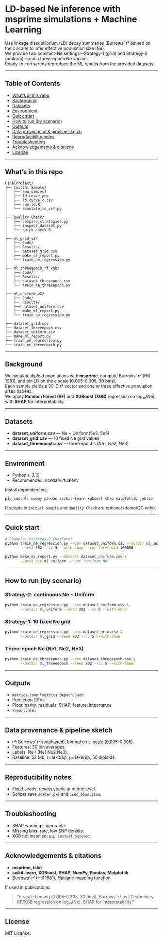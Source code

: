 # LD-based Ne inference with msprime simulations + Machine Learning

Use linkage disequilibrium (LD) decay summaries (Burrows’ r² binned on the c scale) to infer effective population size (Ne).  
We provide two constant-Ne settings—Strategy-1 (grid) and Strategy-2 (uniform)—and a three-epoch Ne variant.  
Ready-to-run scripts reproduce the ML results from the provided datasets.

---

## Table of Contents
- [What’s in this repo](#whats-in-this-repo)
- [Background](#background)
- [Datasets](#datasets)
- [Environment](#environment)
- [Quick start](#quick-start)
- [How to run (by scenario)](#how-to-run-by-scenario)
- [Outputs](#outputs)
- [Data provenance & pipeline sketch](#data-provenance--pipeline-sketch)
- [Reproducibility notes](#reproducibility-notes)
- [Troubleshooting](#troubleshooting)
- [Acknowledgements & citations](#acknowledgements--citations)
- [License](#license)

---

## What’s in this repo

```
FinalProject/
├── Initial Sample/
│   ├── ana_sim.vcf
│   ├── ld_curve.png
│   ├── ld_curve_c.csv
│   ├── run_ld.R
│   └── simulate_to_vcf.py
│
├── Quality Check/
│   ├── compare_strategies.py
│   ├── inspect_dataset.py
│   └── quick_check.R
│
├── ml_grid_v2/
│   ├── Code/
│   ├── Results/
│   ├── dataset_grid.csv
│   ├── make_ml_report.py
│   └── train_ne_regression.py
│
├── ml_threeepoch_rf_xgb/
│   ├── Code/
│   ├── Results/
│   ├── dataset_threeepoch.csv
│   └── train_ne_threeepoch.py
│
├── ml_uniform_v2/
│   ├── Code/
│   ├── Results/
│   ├── dataset_uniform.csv
│   ├── make_ml_report.py
│   └── train_ne_regression.py
│
├── dataset_grid.csv
├── dataset_threeepoch.csv
├── dataset_uniform.csv
├── make_ml_report.py
├── train_ne_regression.py
└── train_ne_threeepoch.py
```

---

## Background

We simulate diploid populations with **msprime**, compute Burrows’ *r²* (Hill 1981), and bin LD on the *c* scale (0.005–0.305, 30 bins).  
Each sample yields a 30-D r² vector and one or three effective population sizes (labels).  
We apply **Random Forest (RF)** and **XGBoost (XGB)** regression on log₁₀(Ne), with **SHAP** for interpretability.

---

## Datasets

- **dataset_uniform.csv** — Ne ~ Uniform(5e2, 5e5)  
- **dataset_grid.csv** — 10 fixed Ne grid values  
- **dataset_threeepoch.csv** — three epochs (Ne1, Ne2, Ne3)  

---

## Environment

- Python ≥ 3.10  
- Recommended: conda/virtualenv  

Install dependencies:
```bash
pip install numpy pandas scikit-learn xgboost shap matplotlib joblib
```

R scripts in `Initial Sample` and `Quality Check` are optional (demo/QC only).

---

## Quick start

```bash
# Example: Strategy-2 (Uniform)
python train_ne_regression.py --csv dataset_uniform.csv --outdir ml_uniform \
       --seed 202 --cv 5 --with-shap --roc-threshold 100000

python make_ml_report.py --dataset dataset_uniform.csv \
       --pred_dir ml_uniform --name "Uniform Ne"
```

---

## How to run (by scenario)

### Strategy-2: continuous Ne ~ Uniform
```bash
python train_ne_regression.py --csv dataset_uniform.csv \
       --outdir ml_uniform --seed 202 --cv 5 --with-shap
```

### Strategy-1: 10 fixed Ne grid
```bash
python train_ne_regression.py --csv dataset_grid.csv \
       --outdir ml_grid --seed 202 --cv 5 --with-shap
```

### Three-epoch Ne (Ne1, Ne2, Ne3)
```bash
python train_ne_threeepoch.py --csv dataset_threeepoch.csv \
       --outdir ml_threeepoch --seed 202 --cv 5 --with-shap
```

---

## Outputs

- `metrics.json` / `metrics_3epoch.json`  
- Prediction CSVs  
- Plots: parity, residuals, SHAP, feature_importance  
- `report.html`

---

## Data provenance & pipeline sketch

- r²: Burrows’ r² (unphased), binned on c-scale (0.005–0.305).  
- Features: 30 bin averages.  
- Labels: Ne / (Ne1,Ne2,Ne3).  
- Baseline: 52 Mb, r=1e-8/bp, μ=1e-9/bp, 50 diploids.  

---

## Reproducibility notes

- Fixed seeds, results stable at metric level.  
- Scripts save `scaler.pkl` and `used_bins.json`.  

---

## Troubleshooting

- SHAP warnings: ignorable.  
- Missing bins: rare, low SNP density.  
- XGB not installed: `pip install xgboost`.  

---

## Acknowledgements & citations

- **msprime, tskit**  
- **scikit-learn, XGBoost, SHAP, NumPy, Pandas, Matplotlib**  
- Burrows’ r² (Hill 1981), Haldane mapping function  

If used in publications:  
> “c-scale binning (0.005–0.305, 30 bins), Burrows’ r² as LD summary, RF/XGB regression on log₁₀(Ne), SHAP for interpretability.”

---

## License

MIT License.
